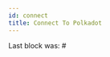 ```yaml
---
id: connect
title: Connect To Polkadot
---
```


<!-- import { ApiPromise, WsProvider } from '@polkadot/api';
import ExecutionEnvironment from '@docusaurus/ExecutionEnvironment';
import { useEffect } from 'react';

export const Main = async () => {
	const wsProvider = new WsProvider('wss://rpc.polkadot.io');
	const api = await ApiPromise.create({ provider: wsProvider });

	return ()
} -->


Last block was: #<span id="blocknumber"></span>

